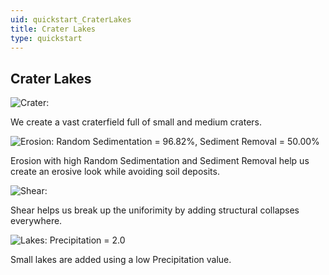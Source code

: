```yaml
---
uid: quickstart_CraterLakes
title: Crater Lakes
type: quickstart
---
```



## Crater Lakes



![Crater: ](/images/quickstarts/Crater%20Lakes/f7be0e50-6d26-4fee-9dee-61d22da4c0e4.png)


We create a vast craterfield full of small and medium craters.

![Erosion: Random Sedimentation = 96.82%, Sediment Removal = 50.00%](/images/quickstarts/Crater%20Lakes/f6afdc97-4ea2-4a81-860c-549b77f1d13e.png)


Erosion with high Random Sedimentation and Sediment Removal help us create an erosive look while avoiding soil deposits.

![Shear: ](/images/quickstarts/Crater%20Lakes/e6fd4230-2dab-4873-a560-5b34b825cd0e.png)


Shear helps us break up the uniforimity by adding structural collapses everywhere.

![Lakes: Precipitation = 2.0](/images/quickstarts/Crater%20Lakes/ca126639-a01f-45da-bb38-93c26b44db01.png)


Small lakes are added using a low Precipitation value.
